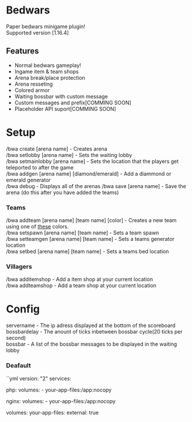 # Bedwars 
Paper bedwars minigame plugin!  
Supported version [1.16.4]
## Features
- Normal bedwars gameplay!
- Ingame item & team shops
- Arena break/place protection
- Arena resseting
- Colored armor
- Waiting bossbar with custom message
- Custom messages and prefix[COMMING SOON]
- Placeholder API suport[COMMING SOON]
# Setup
/bwa create [arena name] - Creates arena  
/bwa setlobby [arena name] - Sets the waiting lobby  
/bwa setmainlobby [arena name] - Sets the location that the players get teleported to after the game  
/bwa addgen [arena name] [diamond/emerald] - Add a diammond or emerald generator  
/bwa debug - Displays all of the arenas
/bwa save [arena name] - Save the arena (do this after you have added the teams)
<h3>Teams</h3>  
/bwa addteam [arena name] [team name] [color] - Creates a new team using one of <a href="https://hub.spigotmc.org/javadocs/bukkit/org/bukkit/ChatColor.html">these</a> colors. <br>    
/bwa setspawn [arena name] [team name] - Sets a team spawn<br>
/bwa setteamgen [arena name] [team name] - Sets a teams generator location    <br>
/bwa setbed [arena name] [team name] - Sets a teams bed location  
<h3>Villagers</h3> 

/bwa additemshop - Add a item shop at your current location  
/bwa addteamshop - Add a team shop at your current location  

# Config
servername - The ip adress displayed at the bottom of the scoreboard   
bossbardelay - The anount of ticks inbetween bossbar cycle(20 ticks per second)    
bossbar - A list of the bossbar messages to be displayed in the waiting lobby  

<h3>Deafault</h3>     
``yml
version: "2"
services:

  php:
    volumes:
      - your-app-files:/app:nocopy

  nginx:
    volumes:
      - your-app-files:/app:nocopy

volumes:
  your-app-files:
    external: true
```
